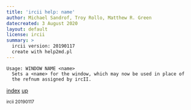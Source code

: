 ```yaml
---
title: 'ircii help: name'
author: Michael Sandrof, Troy Rollo, Matthew R. Green
datecreated: 3 August 2020
layout: default
license: ircii
summary: >
  ircii version: 20190117
  create with help2md.pl
---
```

```
Usage: WINDOW NAME <name>
  Sets a <name> for the window, which may now be used in place of
  the refnum assigned by ircII.
```

[index](index.html)
[up](..)

<small> ircii 20190117 </small>
